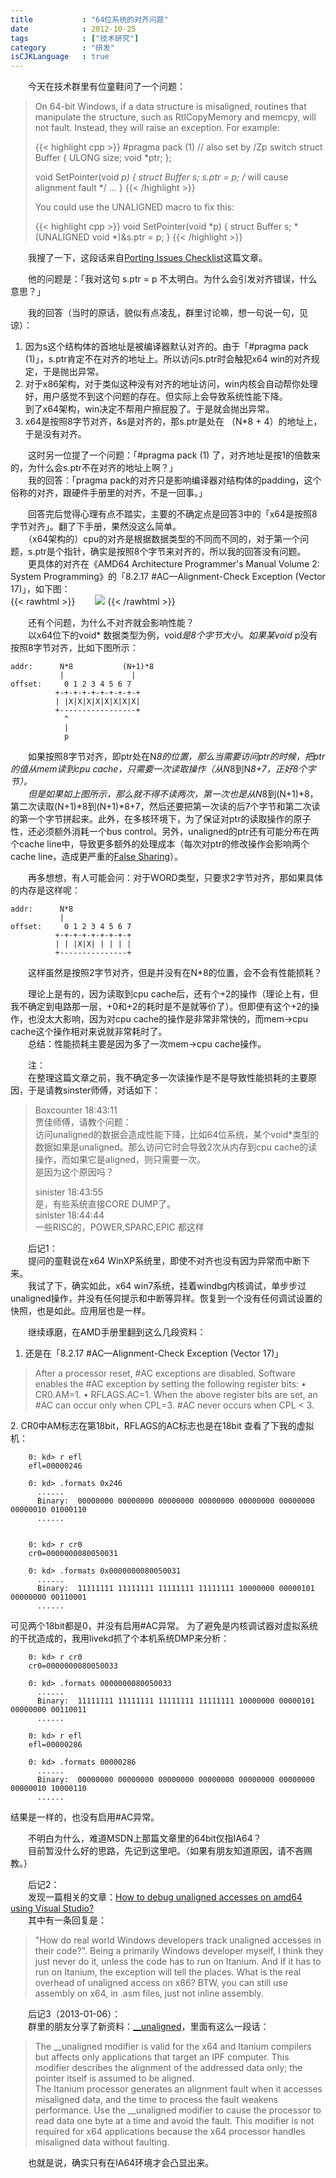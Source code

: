```yaml
---
title           : "64位系统的对齐问题"
date            : 2012-10-25
tags            : ["技术研究"]
category        : "研发"
isCJKLanguage   : true
---
```


　　今天在技术群里有位童鞋问了一个问题：

> On 64-bit Windows, if a data structure is misaligned, routines that manipulate the structure, such as RtlCopyMemory and memcpy, will not fault. Instead, they will raise an exception. For example:
> 
> {{< highlight cpp >}}
>  #pragma pack (1) // also set by /Zp switch 
>  struct Buffer {
>      ULONG size;
>      void *ptr;
>  };
>
>  void SetPointer(void *p) {
>      struct Buffer s;
>      s.ptr = p;  /* will cause alignment fault */
>      ...
>  }
> {{< /highlight >}}
>  
>  You could use the UNALIGNED macro to fix this:
>  
> {{< highlight cpp >}}
>  void SetPointer(void *p) {
>      struct Buffer s;
>      *(UNALIGNED void *)&s.ptr = p;
>  }
> {{< /highlight >}}

　　我搜了一下，这段话来自[Porting Issues Checklist](http://msdn.microsoft.com/en-us/library/windows/hardware/ff559744.aspx)这篇文章。

　　他的问题是：「我对这句 s.ptr = p 不太明白。为什么会引发对齐错误，什么意思？」

　　我的回答（当时的原话，貌似有点凌乱，群里讨论嘛，想一句说一句，见谅）：

1. 因为s这个结构体的首地址是被编译器默认对齐的。由于「#pragma pack (1)」，s.ptr肯定不在对齐的地址上。所以访问s.ptr时会触犯x64 win的对齐规定，于是抛出异常。
2. 对于x86架构，对于类似这种没有对齐的地址访问，win内核会自动帮你处理好，用户感觉不到这个问题的存在。但实际上会导致系统性能下降。   
   到了x64架构，win决定不帮用户擦屁股了。于是就会抛出异常。 
3. x64是按照8字节对齐，&s是对齐的，那s.ptr是处在 （N*8 + 4）的地址上，于是没有对齐。

　　这时另一位提了一个问题：「#pragma pack (1) 了，对齐地址是按1的倍数来的，为什么会s.ptr不在对齐的地址上啊？」  
　　我的回答：「pragma pack的对齐只是影响编译器对结构体的padding，这个俗称的对齐，跟硬件手册里的对齐，不是一回事。」

　　回答完后觉得心理有点不踏实，主要的不确定点是回答3中的「x64是按照8字节对齐」。翻了下手册，果然没这么简单。  
　　（x64架构的）cpu的对齐是根据数据类型的不同而不同的，对于第一个问题，s.ptr是个指针，确实是按照8个字节来对齐的，所以我的回答没有问题。  
　　更具体的对齐在《AMD64 Architecture Programmer's Manual Volume 2: System Programming》的「8.2.17  #AC—Alignment-Check Exception (Vector 17)」，如下图：  
{{< rawhtml >}}
　　<img src="/images/2012-10-25/Data-Type-Alignment.jpg"/>
{{< /rawhtml >}}

　　还有个问题，为什么不对齐就会影响性能？  
　　以x64位下的void* 数据类型为例，void*是8个字节大小。如果某void* p没有按照8字节对齐，比如下图所示：

    addr:      N*8           (N+1)*8
               |               |
    offset:     0 1 2 3 4 5 6 7
              +-+-+-+-+-+-+-+-+-+
              | |X|X|X|X|X|X|X|X|
              +-----------------+
                ^
                |
                p


　　如果按照8字节对齐，即ptr处在N*8的位置，那么当需要访问ptr的时候，把ptr的值从mem读到cpu cache，只需要一次读取操作（从N*8到N*8+7，正好8个字节）。  
　　但是如果如上图所示，那么就不得不读两次，第一次也是从N*8到(N+1)*8，第二次读取(N+1)*8到(N+1)*8+7，然后还要把第一次读的后7个字节和第二次读的第一个字节拼起来。此外，在多核环境下，为了保证对ptr的读取操作的原子性，还必须额外消耗一个bus control。另外，unaligned的ptr还有可能分布在两个cache line中，导致更多额外的处理成本（每次对ptr的修改操作会影响两个cache line，造成更严重的[False Sharing](http://software.intel.com/en-us/articles/avoiding-and-identifying-false-sharing-among-threads/)）。

　　再多想想，有人可能会问：对于WORD类型，只要求2字节对齐，那如果具体的内存是这样呢：

    addr:      N*8
               |
    offset:     0 1 2 3 4 5 6 7
              +-+-+-+-+-+-+-+-+
              | | |X|X| | | | |
              +---------------+

　　这样虽然是按照2字节对齐，但是并没有在N*8的位置，会不会有性能损耗？

　　理论上是有的，因为读取到cpu cache后，还有个+2的操作（理论上有，但我不确定到电路那一层，+0和+2的耗时是不是就等价了）。但即便有这个+2的操作，也没太大影响，因为对cpu cache的操作是非常非常快的，而mem->cpu cache这个操作相对来说就非常耗时了。  
　　总结：性能损耗主要是因为多了一次mem->cpu cache操作。

　　注：  
　　在整理这篇文章之前，我不确定多一次读操作是不是导致性能损耗的主要原因，于是请教sinster师傅，对话如下：

> Boxcounter 18:43:11  
> 贾佳师傅，请教个问题：  
> 访问unaligned的数据会造成性能下降，比如64位系统，某个void*类型的数据如果是unaligned。那么访问它时会导致2次从内存到cpu cache的读操作，而如果它是aligned，则只需要一次。  
> 是因为这个原因吗？
>
> sinister 18:43:55  
> 是，有些系统直接CORE DUMP了。   
> sinister 18:44:44  
> 一些RISC的，POWER,SPARC,EPIC 都这样 

　　后记1：  
　　提问的童鞋说在x64 WinXP系统里，即使不对齐也没有因为异常而中断下来。  
　　我试了下，确实如此，x64 win7系统，挂着windbg内核调试，单步步过unaligned操作，并没有任何提示和中断等异样。恢复到一个没有任何调试设置的快照，也是如此。应用层也是一样。

　　继续琢磨，在AMD手册里翻到这么几段资料：

1. 还是在「8.2.17  #AC—Alignment-Check Exception (Vector 17)」  
<blockquote>
After a processor reset, #AC exceptions are disabled. Software enables the #AC exception by setting  
the following register bits:  
• CR0.AM=1.  
• RFLAGS.AC=1.  
When the above register bits are set, an #AC can occur only when CPL=3. #AC never occurs when  
CPL < 3.  
</blockquote>
2. CR0中AM标志在第18bit，RFLAGS的AC标志也是在18bit
   查看了下我的虚拟机：

        0: kd> r efl
        efl=00000246
        
        0: kd> .formats 0x246
          ......
          Binary:  00000000 00000000 00000000 00000000 00000000 00000000 00000010 01000110
          ......
        
        
        0: kd> r cr0
        cr0=0000000080050031
        
        0: kd> .formats 0x0000000080050031 
          ......
          Binary:  11111111 11111111 11111111 11111111 10000000 00000101 00000000 00110001
          ......
   可见两个18bit都是0，并没有启用#AC异常。
   为了避免是内核调试器对虚拟系统的干扰造成的，我用livekd抓了个本机系统DMP来分析：

        0: kd> r cr0
        cr0=0000000080050033
        
        0: kd> .formats 0000000080050033
          ......
          Binary:  11111111 11111111 11111111 11111111 10000000 00000101 00000000 00110011
          ......
        
        0: kd> r efl
        efl=00000286
        
        0: kd> .formats 00000286
          ......
          Binary:  00000000 00000000 00000000 00000000 00000000 00000000 00000010 10000110
          ......
   结果是一样的，也没有启用#AC异常。

　　不明白为什么，难道MSDN上那篇文章里的64bit仅指IA64？  
　　目前暂没什么好的思路，先记到这里吧。（如果有朋友知道原因，请不吝赐教。）

　　后记2：  
　　发现一篇相关的文章：[How to debug unaligned accesses on amd64 using Visual Studio?](http://stackoverflow.com/questions/5498102/how-to-debug-unaligned-accesses-on-amd64-using-visual-studio)  
　　其中有一条回复是：

> "How do real world Windows developers track unaligned accesses in their code?". Being a primarily Windows developer myself, I think they just never do it, unless the code has to run on Itanium. And if it has to run on Itanium, the exception will tell the places. What is the real overhead of unaligned access on x86? BTW, you can still use assembly on x64, in .asm files, just not inline assembly. 

　　后记3（2013-01-06）：  
　　群里的朋友分享了新资料：[__unaligned](http://msdn.microsoft.com/en-us/library/ms177389.aspx)，里面有这么一段话：  

> The __unaligned modifier is valid for the x64 and Itanium compilers but affects only applications that target an IPF computer. This modifier describes the alignment of the addressed data only; the pointer itself is assumed to be aligned.  
> The Itanium processor generates an alignment fault when it accesses misaligned data, and the time to process the fault weakens performance. Use the __unaligned modifier to cause the processor to read data one byte at a time and avoid the fault. This modifier is not required for x64 applications because the x64 processor handles misaligned data without faulting.

　　也就是说，确实只有在IA64环境才会凸显出来。

